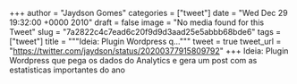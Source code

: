 
+++
author = "Jaydson Gomes"
categories = ["tweet"]
date = "Wed Dec 29 19:32:00 +0000 2010"
draft = false
image = "No media found for this Tweet"
slug = "7a2822c4c7ead6c20f9d9d3aad25e5abbb68bde6"
tags = ["tweet"]
title = """Ideia: Plugin Wordpress q..."""
tweet = true
tweet_url = "https://twitter.com/jaydson/status/20200377915809792"
+++
Ideia: Plugin Wordpress que pega os dados do Analytics e gera um post com as estatisticas  importantes do ano
